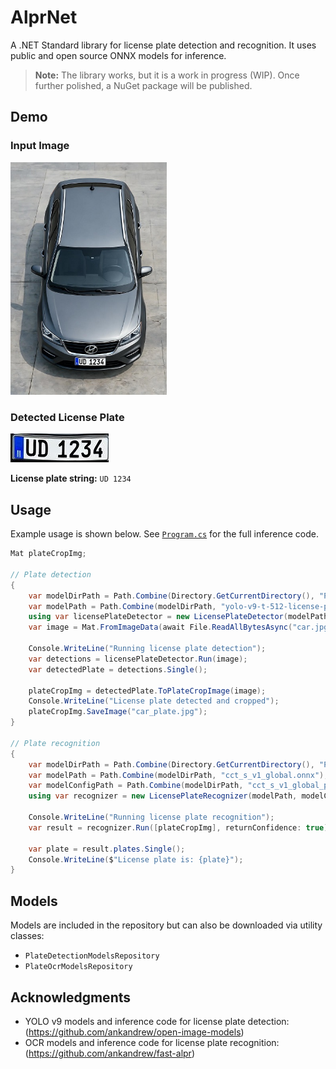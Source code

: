 # AlprNet

A .NET Standard library for license plate detection and recognition. It uses public and open source ONNX models for inference.

> **Note:** The library works, but it is a work in progress (WIP). Once further polished, a NuGet package will be published.

## Demo

### Input Image
<img src="AlprNet/AlprNet.ConsoleApp/car.jpg" alt="Car Image" width="250">

### Detected License Plate
![Detected License Plate](AlprNet/AlprNet.ConsoleApp/car_plate.jpg)

**License plate string:** `UD 1234`

## Usage

Example usage is shown below. See [`Program.cs`](AlprNet/AlprNet.ConsoleApp/Program.cs) for the full inference code.

```csharp
Mat plateCropImg;

// Plate detection
{
    var modelDirPath = Path.Combine(Directory.GetCurrentDirectory(), "PlateDetection\\Models");
    var modelPath = Path.Combine(modelDirPath, "yolo-v9-t-512-license-plates-end2end.onnx");
    using var licensePlateDetector = new LicensePlateDetector(modelPath);
    var image = Mat.FromImageData(await File.ReadAllBytesAsync("car.jpg"));

    Console.WriteLine("Running license plate detection");
    var detections = licensePlateDetector.Run(image);
    var detectedPlate = detections.Single();

    plateCropImg = detectedPlate.ToPlateCropImage(image);
    Console.WriteLine("License plate detected and cropped");
    plateCropImg.SaveImage("car_plate.jpg");
}

// Plate recognition
{
    var modelDirPath = Path.Combine(Directory.GetCurrentDirectory(), "PlateRecognition\\Models");
    var modelPath = Path.Combine(modelDirPath, "cct_s_v1_global.onnx");
    var modelConfigPath = Path.Combine(modelDirPath, "cct_s_v1_global_plate_config.yaml");
    using var recognizer = new LicensePlateRecognizer(modelPath, modelConfigPath);

    Console.WriteLine("Running license plate recognition");
    var result = recognizer.Run([plateCropImg], returnConfidence: true);

    var plate = result.plates.Single();
    Console.WriteLine($"License plate is: {plate}");
}
```

## Models
Models are included in the repository but can also be downloaded via utility classes:
- `PlateDetectionModelsRepository`
- `PlateOcrModelsRepository`

## Acknowledgments

- YOLO v9 models and inference code for license plate detection: (https://github.com/ankandrew/open-image-models)
- OCR models and inference code for license plate recognition: (https://github.com/ankandrew/fast-alpr)